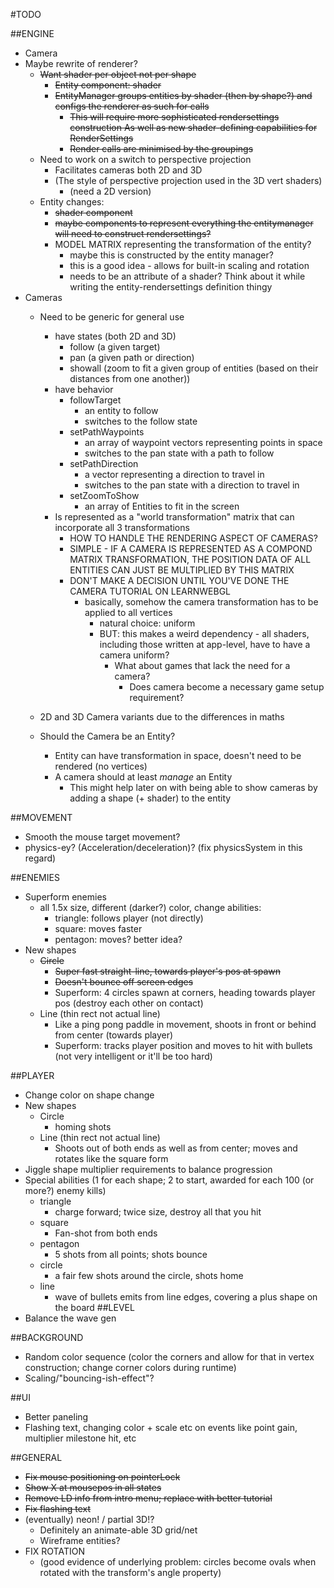 #TODO

##ENGINE
- Camera
- Maybe rewrite of renderer?
    - ~~Want shader per object not per shape~~
        - ~~Entity component: shader~~
        - ~~EntityManager groups entities by shader (then by shape?) and configs the renderer as such for calls~~
            - ~~This will require more sophisticated rendersettings construction
              As well as new shader-defining capabilities for RenderSettings~~
            - ~~Render calls are minimised by the groupings~~
    - Need to work on a switch to perspective projection
        - Facilitates cameras both 2D and 3D
        - (The style of perspective projection used in the 3D vert shaders)
            - (need a 2D version)
    - Entity changes:
        - ~~shader component~~
        - ~~maybe components to represent everything the entitymanager will need to construct rendersettings?~~
        - MODEL MATRIX representing the transformation of the entity?
            - maybe this is constructed by the entity manager?
            - this is a good idea - allows for built-in scaling and rotation
            - needs to be an attribute of a shader? Think about it while writing the entity-rendersettings definition thingy
- Cameras
    - Need to be generic for general use
        - have states (both 2D and 3D)
            - follow (a given target)
            - pan (a given path or direction)
            - showall (zoom to fit a given group of entities (based on their distances from one another))
        - have behavior
            - followTarget
                - an entity to follow
                - switches to the follow state
            - setPathWaypoints
                - an array of waypoint vectors representing points in space
                - switches to the pan state with a path to follow
            - setPathDirection
                - a vector representing a direction to travel in
                - switches to the pan state with a direction to travel in
            - setZoomToShow
                - an array of Entities to fit in the screen
        - Is represented as a "world transformation" matrix that can incorporate all 3 transformations
            - HOW TO HANDLE THE RENDERING ASPECT OF CAMERAS?
            - SIMPLE - IF A CAMERA IS REPRESENTED AS A COMPOND MATRIX TRANSFORMATION, THE POSITION DATA OF ALL ENTITIES CAN JUST BE MULTIPLIED BY THIS MATRIX
            - DON'T MAKE A DECISION UNTIL YOU'VE DONE THE CAMERA TUTORIAL ON LEARNWEBGL
                - basically, somehow the camera transformation has to be applied to all vertices
                    - natural choice: uniform
                    - BUT: this makes a weird dependency - all shaders, including those written at app-level, have to have a camera uniform?
                        - What about games that lack the need for a camera?
                            - Does camera become a necessary game setup requirement?
                            
    - 2D and 3D Camera variants due to the differences in maths
    - Should the Camera be an Entity?
        - Entity can have transformation in space, doesn't need to be rendered (no vertices)
        - A camera should at least *manage* an Entity
            - This might help later on with being able to show cameras by adding a shape (+ shader) to the entity

##MOVEMENT
- Smooth the mouse target movement?
- physics-ey? (Acceleration/deceleration)? (fix physicsSystem in this regard)

##ENEMIES
- Superform enemies
    - all 1.5x size, different (darker?) color, change abilities:
        - triangle: follows player (not directly)
        - square: moves faster
        - pentagon: moves? better idea?
- New shapes
    - ~~Circle~~
        - ~~Super fast straight-line, towards player's pos at spawn~~
        - ~~Doesn't bounce off screen edges~~
        - Superform: 4 circles spawn at corners, heading towards player pos (destroy each other on contact)
    - Line (thin rect not actual line)
        - Like a ping pong paddle in movement, shoots in front or behind from center (towards player)
        - Superform: tracks player position and moves to hit with bullets (not very intelligent or it'll be too hard)

##PLAYER
- Change color on shape change
- New shapes
    - Circle
        - homing shots
    - Line (thin rect not actual line)
        - Shoots out of both ends as well as from center; moves and rotates like the square form
- Jiggle shape multiplier requirements to balance progression
- Special abilities (1 for each shape; 2 to start, awarded for each 100 (or more?) enemy kills)
    - triangle
        - charge forward; twice size, destroy all that you hit
    - square
        - Fan-shot from both ends
    - pentagon
        - 5 shots from all points; shots bounce 
    - circle
        - a fair few shots around the circle, shots home
    - line
        - wave of bullets emits from line edges, covering a plus shape on the board
##LEVEL
- Balance the wave gen

##BACKGROUND
- Random color sequence (color the corners and allow for that in vertex construction; change corner colors during runtime)
- Scaling/"bouncing-ish-effect"?

##UI
- Better paneling
- Flashing text, changing color + scale etc on events like point gain, multiplier milestone hit, etc

##GENERAL
- ~~Fix mouse positioning on pointerLock~~
- ~~Show X at mousepos in all states~~
- ~~Remove LD info from intro menu; replace with better tutorial~~
- ~~Fix flashing text~~
- (eventually) neon! / partial 3D!?
    - Definitely an animate-able 3D grid/net
    - Wireframe entities?
- FIX ROTATION
    - (good evidence of underlying problem: circles become ovals when rotated with the transform's angle property)